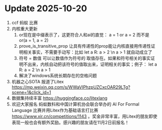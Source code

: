 # Update 2025-10-20

1. ccf 蚂蚁 比赛
2. 内核重大更新
    1. or现在是中缀表示了，这更符合人和ai的直觉： a = 1 or a = 2 而不是 or(a = 1, a = 2)
    2. prove_is_transitive_prop 让具有传递性的prop能让内核直接用传递性证明相关事实，不需要手动写：比如 let a R: a > 2 \n a > 1 就自动成立了
    3. 符号 = 数值 可以让数值作为符号的 取值存在。如果和符号相关的事实证明不出来，内核自动把该符号的值取出来，证明相关的事实；例子： let a R: a = 2 \n a > 1
    4. 解决了windows系统长期存在的空格问题
3. 机器之心SOTA 报道了Litex  https://mp.weixin.qq.com/s/WWaVIPhzpUZCxcOAR29LTg?scene=1&click_id=1
4. 数据集持续丰富 https://huggingface.co/litexlang
5. 欢迎大家报名 蚂蚁数科和中国计算机协会联合举办的 AI For Formal Language 比赛并用Litex作为基础语言打比赛 https://www.xir.cn/competitions/1143 。奖金非常丰富，用Litex的朋友即使表现一般也会有额外奖励。感兴趣的朋友请在11月2日前报名！